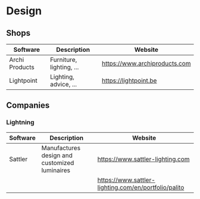 # Design

## Shops

| Software       | Description                           | Website                       |
| -------------- | ------------------------------------- | ----------------------------- |
| Archi Products | Furniture, lighting, ...              | https://www.archiproducts.com |
| Lightpoint     | Lighting, advice, ...                 | https://lightpoint.be         |

## Companies

### Lightning

| Software       | Description                                   | Website                          |
| -------------- | --------------------------------------------- | -------------------------------- |
| Sattler        | Manufactures design and customized luminaires | https://www.sattler-lighting.com |
|                |                                               | https://www.sattler-lighting.com/en/portfolio/palito |
